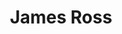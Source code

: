 ---
layout: page
title: James Ross
order: 2014-06
grad_date: 'June 2014'
lastname: Ross
description: PhD Graduate
importance: 1
category: work
current: false 
position: Graduate
current_pos: Harvard Medical School
Thesis: Probability Models and Bayesian Nonparametrics for Subtyping Chronic Obstructive Pulmonary Disease 
---